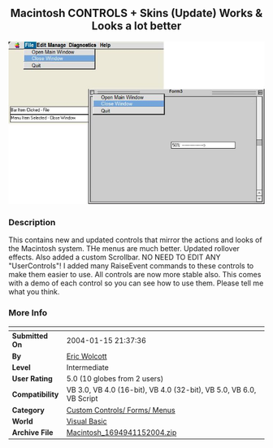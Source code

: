 ﻿<div align="center">

## Macintosh CONTROLS \+ Skins \(Update\) Works & Looks a lot better

<img src="PIC20041152155491040.jpg">
</div>

### Description

This contains new and updated controls that mirror the actions and looks of the Macintosh system. THe menus are much better. Updated rollover effects. Also added a custom Scrollbar. NO NEED TO EDIT ANY "UserControls"! I added many RaiseEvent commands to these controls to make them easier to use. All controls are now more stable also. This comes with a demo of each control so you can see how to use them. Please tell me what you think.
 
### More Info
 


<span>             |<span>
---                |---
**Submitted On**   |2004-01-15 21:37:36
**By**             |[Eric Wolcott](https://github.com/Planet-Source-Code/PSCIndex/blob/master/ByAuthor/eric-wolcott.md)
**Level**          |Intermediate
**User Rating**    |5.0 (10 globes from 2 users)
**Compatibility**  |VB 3\.0, VB 4\.0 \(16\-bit\), VB 4\.0 \(32\-bit\), VB 5\.0, VB 6\.0, VB Script
**Category**       |[Custom Controls/ Forms/  Menus](https://github.com/Planet-Source-Code/PSCIndex/blob/master/ByCategory/custom-controls-forms-menus__1-4.md)
**World**          |[Visual Basic](https://github.com/Planet-Source-Code/PSCIndex/blob/master/ByWorld/visual-basic.md)
**Archive File**   |[Macintosh\_1694941152004\.zip](https://github.com/Planet-Source-Code/eric-wolcott-macintosh-controls-skins-update-works-looks-a-lot-better__1-51036/archive/master.zip)








